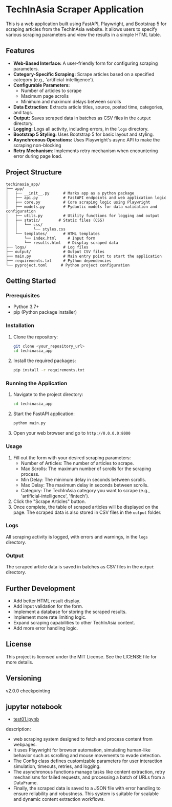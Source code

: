 # TechInAsia Scraper Application

This is a web application built using FastAPI, Playwright, and Bootstrap 5 for scraping articles from the TechInAsia website. It allows users to specify various scraping parameters and view the results in a simple HTML table.

## Features

- **Web-Based Interface:** A user-friendly form for configuring scraping parameters.
- **Category-Specific Scraping:** Scrape articles based on a specified category (e.g., 'artificial-intelligence').
- **Configurable Parameters:**
    - Number of articles to scrape
    - Maximum page scrolls
    - Minimum and maximum delays between scrolls
- **Data Extraction:** Extracts article titles, source, posted time, categories, and tags.
- **Output:** Saves scraped data in batches as CSV files in the `output` directory.
- **Logging:** Logs all activity, including errors, in the `logs` directory.
- **Bootstrap 5 Styling:** Uses Bootstrap 5 for basic layout and styling.
- **Asynchronous Operations:** Uses Playwright's async API to make the scraping non-blocking
- **Retry Mechanism**: Implements retry mechanism when encountering error during page load.

## Project Structure

```
techinasia_app/
├── app/
│   ├── __init__.py      # Marks app as a python package
│   ├── api.py           # FastAPI endpoints and web application logic
│   ├── core.py          # Core scraping logic using Playwright
│   ├── models.py        # Pydantic models for data validation and configuration
│   ├── utils.py         # Utility functions for logging and output
│   ├── static/        # Static files (CSS)
│   │   └── css/
│   │       └── styles.css
│   └── templates/       # HTML templates
│       └── index.html     # Input form
│       └── results.html   # Display scraped data
├── logs/                # Log files
├── output/              # Output CSV files
├── main.py              # Main entry point to start the application
├── requirements.txt     # Python dependencies
└── pyproject.toml      # Python project configuration
```

## Getting Started

### Prerequisites

- Python 3.7+
- pip (Python package installer)

### Installation

1. Clone the repository:

    ```bash
    git clone <your_repository_url>
    cd techinasia_app
    ```
2. Install the required packages:
    ```bash
    pip install -r requirements.txt
    ```

### Running the Application

1. Navigate to the project directory:
   ```bash
   cd techinasia_app
   ```

2. Start the FastAPI application:
   ```bash
   python main.py
   ```

3. Open your web browser and go to `http://0.0.0.0:8000`

### Usage

1.  Fill out the form with your desired scraping parameters:
    - Number of Articles: The number of articles to scrape.
    - Max Scrolls:  The maximum number of scrolls for the scraping process.
    - Min Delay:  The minimum delay in seconds between scrolls.
    - Max Delay: The maximum delay in seconds between scrolls.
    - Category: The TechInAsia category you want to scrape (e.g., 'artificial-intelligence', 'fintech').
2.  Click the "Scrape Articles" button.
3.  Once complete, the table of scraped articles will be displayed on the page. The scraped data is also stored in CSV files in the `output` folder.

### Logs

All scraping activity is logged, with errors and warnings, in the `logs` directory.

### Output

The scraped article data is saved in batches as CSV files in the `output` directory.

## Further Development

-   Add better HTML result display.
-   Add input validation for the form.
-   Implement a database for storing the scraped results.
-   Implement more rate limiting logic.
-   Expand scraping capabilities to other TechInAsia content.
-   Add more error handling logic.

## License
This project is licensed under the MIT License. See the LICENSE file for more details.

## Versioning
v2.0.0 checkpointing

## jupyter notebook

- [test01.ipynb](./test01.ipynb)

description:

- web scraping system designed to fetch and process content from webpages. 
- It uses Playwright for browser automation, simulating human-like behavior such as scrolling and mouse movements to evade detection. 
- The Config class defines customizable parameters for user interaction simulation, timeouts, retries, and logging. 
- The asynchronous functions manage tasks like content extraction, retry mechanisms for failed requests, and processing a batch of URLs from a DataFrame. 
- Finally, the scraped data is saved to a JSON file with error handling to ensure reliability and robustness. This system is suitable for scalable and dynamic content extraction workflows.

